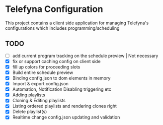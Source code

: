 # Telefyna Configuration

This project contains a client side application for managing Telefyna's configurations which includes programming/scheduling

## TODO
- [ ] add current program tracking on the schedule preview | Not necessary
- [x] fix or support caching config on client side
- [x] fill up colors for proceeding slots
- [x] Build entire schedule preview
- [x] Binding config.json to dom elements in memory
- [x] Import & export config.json
- [x] Automation, Notification Disabling triggering etc
- [x] Adding playlists
- [x] Cloning & Editing playlists
- [x] Listing ordered playlists and rendering clones right
- [x] Delete playlist(s)
- [x] Realtime change config.json updating and validation
